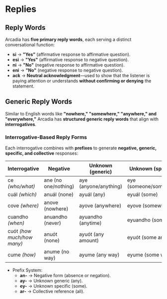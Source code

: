 # Replies

## **Reply Words**

Arcadia has **five primary reply words**, each serving a distinct conversational function:

- **si** → **"Yes"** (affirmative response to affirmative question).
- **esi** → **"Yes"** (affirmative response to negative question).
- **ni** → **"No"** (negative response to affirmative question).
- **eni** → **"No"** (negative response to negative question).
- **ack** → **Neutral acknowledgment**—used to show that the listener is paying attention or understands **without confirming or denying** the statement.

## **Generic Reply Words**

Similar to English words like **"nowhere," "somewhere," "anywhere," and "everywhere,"** Arcadia has **structured generic reply words** that align with **interrogatives**.

### **Interrogative-Based Reply Forms**

Each interrogative combines with **prefixes** to generate **negative, generic, specific, and collective** responses:

| Interrogative              | Negative             | Unknown (generic)     | Unknown (specific)      | Collective                |
| -------------------------- | -------------------- | --------------------- | ----------------------- | ------------------------- |
| ce _(who/what)_            | ane (no one/nothing) | aye (anyone/anything) | eye (someone/something) | are (everyone/everything) |
| cuál _(which)_             | anuál (none)         | ayuál (any)           | eyuál (some)            | aruál (all)               |
| cove _(where)_             | anove (nowhere)      | ayove (anywhere)      | eyove (somewhere)       | arove (everywhere)        |
| cuandho _(when)_           | anuandho (never)     | ayuandho (anytime)    | eyuandho (sometime)     | aruandho (always)         |
| cuót _(how much/how many)_ | anuót (none)         | ayuót (any amount)    | eyuót (some amount)     | aruót (all)               |
| cume _(how)_               | anume (no way)       | ayume (any way)       | eyume (some way)        | arume (every way)         |

- Prefix System:
    - **an-** → Negative form (absence or negation).
    - **ay-** → Unknown generic (any).
    - **ey-** → Unknown specific (some).
    - **ar-** → Collective reference (all).

